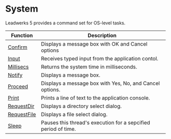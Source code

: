 # System #
Leadwerks 5 provides a command set for OS-level tasks.

| Function | Description |
|-----|-----|
| [Confirm](API_Confirm.md) | Displays a message box with OK and Cancel options |
| [Input](API_Input.md) | Receives typed input from the application contol. |
| [Millisecs](API_Millisecs.md) | Returns the system time in milliseconds. |
| [Notify](API_Notify.md) |  Displays a message box. |
| [Proceed](API_Proceed.md) | Displays a message box with Yes, No, and Cancel options. |
| [Print](API_Print.md) | Prints a line of text to the application console. |
| [RequestDir](API_RequestDir.md) | Displays a directory select dialog. |
| [RequestFile](API_RequestFile.md) | Displays a file select dialog. |
| [Sleep](API_Sleep.md) | Pauses this thread's execution for a sepcified period of time. |
